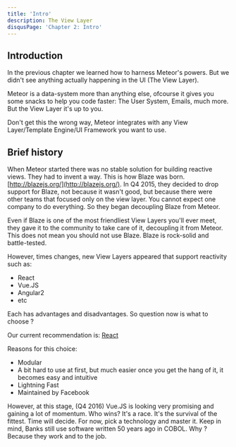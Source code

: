 ```yaml
---
title: 'Intro'
description: The View Layer
disqusPage: 'Chapter 2: Intro'
---
```


## Introduction

In the previous chapter we learned how to harness Meteor's powers. But we didn't see anything actually happening in the UI (The View Layer).

Meteor is a data-system more than anything else, ofcourse it gives you some snacks to help you
code faster: The User System, Emails, much more. But the View Layer it's up to you.

Don't get this the wrong way, Meteor integrates with any View Layer/Template Engine/UI Framework you want to use. 

## Brief history

When Meteor started there was no stable solution for building reactive views. They had to invent a way.
This is how Blaze was born. [http://blazejs.org/](http://blazejs.org/). In Q4 2015, they decided to drop
support for Blaze, not because it wasn't good, but because there were other teams that focused only on the
view layer. You cannot expect one company to do everything. So they began decoupling Blaze from Meteor.

Even if Blaze is one of the most friendliest View Layers you'll ever meet, they gave it to the community
to take care of it, decoupling it from Meteor. This does not mean you should not use Blaze. Blaze is rock-solid and battle-tested.

However, times changes, new View Layers appeared that support reactivity such as:
- React
- Vue.JS
- Angular2
- etc

Each has advantages and disadvantages. So question now is what to choose ?

Our current recommendation is: [React](https://facebook.github.io/react/)

Reasons for this choice:

- Modular
- A bit hard to use at first, but much easier once you get the hang of it, it becomes easy and intuitive
- Lightning Fast 
- Maintained by Facebook

However, at this stage, (Q4 2016) Vue.JS is looking very promising and gaining a lot of momentum. 
Who wins? It's a race. It's the survival of the fittest. Time will decide. For now, pick a technology
and master it. Keep in mind, Banks still use software written 50 years ago in COBOL. Why ? Because they work and to the job.
